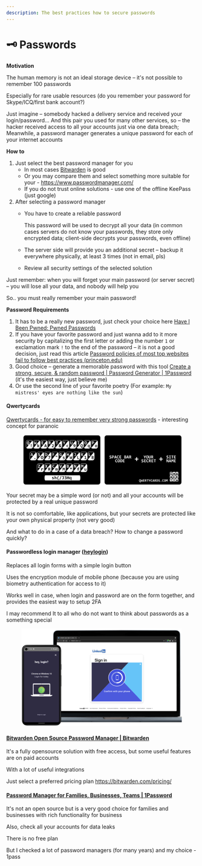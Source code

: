 ```yaml
---
description: The best practices how to secure passwords
---
```


# 🗝 Passwords

**Motivation**

The human memory is not an ideal storage device – it's not possible to remember 100 passwords

Especially for rare usable resources (do you remember your password for Skype/ICQ/first bank account?)

Just imagine – somebody hacked a delivery service and received your login/password... And this pair you used for many other services, so – the hacker received access to all your accounts just via one data breach; Meanwhile, a  password manager generates a unique password for each of your internet accounts

**How to**

1. Just select the best password manager for you
   * In most cases [Bitwarden](https://bitwarden.com/) is good
   * Or you may compare them and select something more suitable for your - https://www.passwordmanager.com/
   * If you do not trust online solutions - use one of the offline KeePass (just google)
2. After selecting a password manager
   *   You have to create a reliable password

       This password will be used to decrypt all your data (in common cases servers do not know your passwords, they store only encrypted data; client-side decrypts your passwords, even offline)
   * The server side will provide you an additional secret – backup it everywhere physically, at least 3 times (not in email, pls)
   * Review all security settings of the selected solution

Just remember: when you will forget your main password (or server secret) – you will lose all your data, and nobody will help you

So.. you must really remember your main password!

**Password Requirements**&#x20;

1. It has to be a really new password, just check your choice here [Have I Been Pwned: Pwned Passwords](https://haveibeenpwned.com/Passwords)
2. If you have your favorite password and just wanna add to it more security by capitalizing the first letter or adding the number `1` or exclamation mark `!` to the end of the password – it is not a good decision, just read this article [Password policies of most top websites fail to follow best practices (princeton.edu)](https://passwordpolicies.cs.princeton.edu/)
3. Good choice – generate a memorable password with this tool [Create a strong, secure, & random password | Password Generator | 1Password](https://1password.com/password-generator/) (it's the easiest way, just believe me)
4. Or use the second line of your favorite poetry (For example: `My mistress' eyes are nothing like the sun`)

#### Qwertycards

[Qwertycards - for easy to remember very strong passwords](https://www.qwertycards.com/) - interesting concept for paranoic

<figure><img src=".gitbook/assets/image (1).png" alt=""><figcaption></figcaption></figure>

Your secret may be a simple word (or not) and all your accounts will be protected by a real unique password

It is not so comfortable, like applications, but your secrets are protected like your own physical property (not very good)

And what to do in a case of a data breach? How to change a password quickly?&#x20;

#### **Passwordless login manager** ([heylogin](https://www.heylogin.com/en))

Replaces all login forms with a simple login button

Uses the encryption module of mobile phone (because you are using biometry authentication for access to it)

Works well in case, when login and password are on the form together, and provides the easiest way to setup 2FA

I may recommend It to all who do not want to think about passwords as a something special&#x20;

<figure><img src=".gitbook/assets/image (1) (1).png" alt=""><figcaption></figcaption></figure>

#### [Bitwarden Open Source Password Manager | Bitwarden](https://bitwarden.com/)

It's a fully opensource solution with free access, but some useful features are on paid accounts

With a lot of useful integrations

Just select a preferred pricing plan [https://bitwarden.com/pricing/ ](https://bitwarden.com/pricing/)

#### [Password Manager for Families, Businesses, Teams | 1Password](https://1password.com/)

It's not an open source but is a very good choice for families and businesses with rich functionality for business

Also, check all your accounts for data leaks

There is no free plan

But I checked a lot of password managers (for many years) and my choice - 1pass

